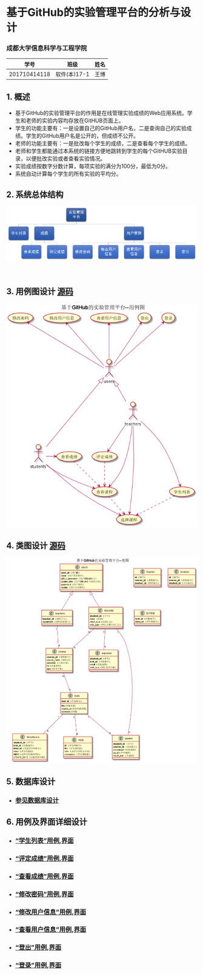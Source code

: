 # 基于GitHub的实验管理平台的分析与设计

### 成都大学信息科学与工程学院

|学号|班级|姓名|
|:-------:|:-------------: | :----------:|
|201710414118|软件(本)17-1|王博|

## 1. 概述
- 基于GitHub的实验管理平台的作用是在线管理实验成绩的Web应用系统。学生和老师的实验内容均存放在GitHUB页面上。
- 学生的功能主要有：一是设置自己的GitHub用户名，二是查询自己的实验成绩。学生的GitHub用户名是公开的，但成绩不公开。
- 老师的功能主要有：一是批改每个学生的成绩，二是查看每个学生的成绩。
- 老师和学生都能通过本系统的链接方便地跳转到学生的每个GitHUB实验目录，以便批改实验或者查看实验情况。
- 实验成绩按数字分数计算，每项实验的满分为100分，最低为0分。
- 系统自动计算每个学生的所有实验的平均分。
  
## 2. 系统总体结构
![](系统总体结构.png)


​    
## 3. 用例图设计 [源码](src/UseCase.puml)
![](UseCase.png)

## 4. 类图设计 [源码](src/class.puml)
![](./class.png)

## 5. 数据库设计
- ### [参见数据库设计](./数据库设计.md)

## 6. 用例及界面详细设计
- ### [“学生列表”用例](./用例/学生列表.md),[界面](https://miss-pwj.github.io/is_analysis/test6/ui/index.html)
- ### [“评定成绩”用例](./用例/评定成绩.md),[界面](https://miss-pwj.github.io/is_analysis/test6/ui/评定成绩.html)
- ### [“查看成绩”用例](./用例/查看成绩.md),[界面](https://miss-pwj.github.io/is_analysis/test6/ui/查看成绩.html)
- ### [“修改密码”用例](./用例/修改密码.md),[界面](https://miss-pwj.github.io/is_analysis/test6/ui/顶部菜单.html)
- ### [“修改用户信息”用例](./用例/修改用户信息.md),[界面](https://miss-pwj.github.io/is_analysis/test6/ui/顶部菜单.html)
- ### [“查看用户信息”用例](./用例/查看用户信息.md),[界面](https://miss-pwj.github.io/is_analysis/test6/ui/顶部菜单.html)
- ### [“登出”用例](./用例/登出.md),[界面](https://miss-pwj.github.io/is_analysis/test6/ui/顶部菜单.html)
- ### [“登录”用例](./用例/登录.md),[界面](https://miss-pwj.github.io/is_analysis/test6/ui/登录.html)
  
